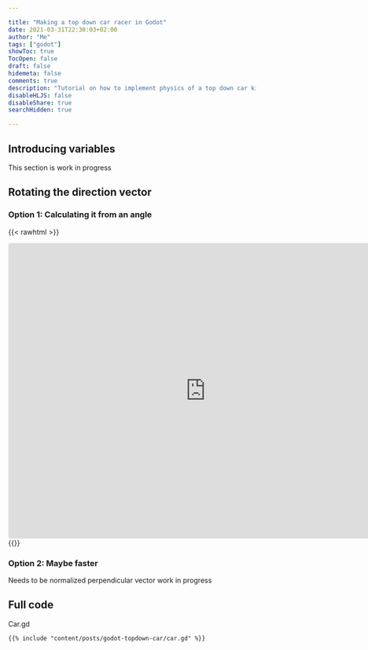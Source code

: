 ```yaml
---

title: "Making a top down car racer in Godot"
date: 2021-03-31T22:30:03+02:00
author: "Me"
tags: ["godot"]
showToc: true
TocOpen: false
draft: false
hidemeta: false
comments: true
description: "Tutorial on how to implement physics of a top down car kinematic body"
disableHLJS: false
disableShare: true
searchHidden: true

---
```



## Introducing variables

This section is work in progress

## Rotating the direction vector

### Option 1: Calculating it from an angle

{{< rawhtml >}}
<iframe
src="https://www.geogebra.org/calculator/rzjz487c?embed"
width="800" height="600"
allowfullscreen
style="border: 1px solid #e4e4e4;border-radius: 4px;"
frameborder="0">
</iframe>
{{</rawhtml>}}

### Option 2: Maybe faster

Needs to be normalized
perpendicular vector
work in progress

## Full code

Car.gd

```gdscript
{{% include "content/posts/godot-topdown-car/car.gd" %}}
```
